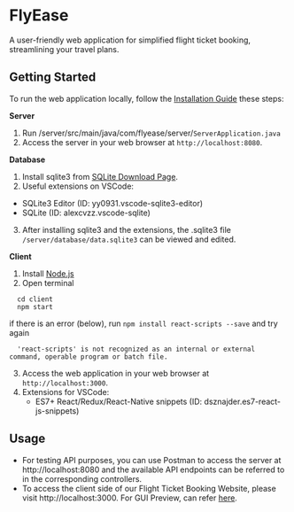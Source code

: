 # FlyEase 
A user-friendly web application for simplified flight ticket booking, streamlining your travel plans.

## Getting Started
To run the web application locally, follow the [Installation Guide](./Installation_Guide.pdf) these steps:

**Server**  
1. Run /server/src/main/java/com/flyease/server/`ServerApplication.java`  
2. Access the server in your web browser at `http://localhost:8080`.

**Database**
1. Install sqlite3 from [SQLite Download Page](https://www.sqlite.org/download.html). 
2. Useful extensions on VSCode: 
  - SQLite3 Editor (ID: yy0931.vscode-sqlite3-editor)
  - SQLite (ID: alexcvzz.vscode-sqlite)
3. After installing sqlite3 and the extensions, the .sqlite3 file `/server/database/data.sqlite3` can be viewed and edited.
  
**Client**  
1. Install [Node.js]("https://nodejs.org/en/download")  
2. Open terminal
  ```
    cd client
    npm start
  ```
  if there is an error (below), run `npm install react-scripts --save` and try again
  ```
    'react-scripts' is not recognized as an internal or external command, operable program or batch file.
  ```
3. Access the web application in your web browser at `http://localhost:3000`.  
4. Extensions for VSCode:
   - ES7+ React/Redux/React-Native snippets (ID: dsznajder.es7-react-js-snippets)  
   
## Usage
- For testing API purposes, you can use Postman to access the server at http://localhost:8080 and the available API endpoints can be referred to in the corresponding controllers.
- To access the client side of our Flight Ticket Booking Website, please visit http://localhost:3000. For GUI Preview, can refer [here](./GUI_Preview.pdf).